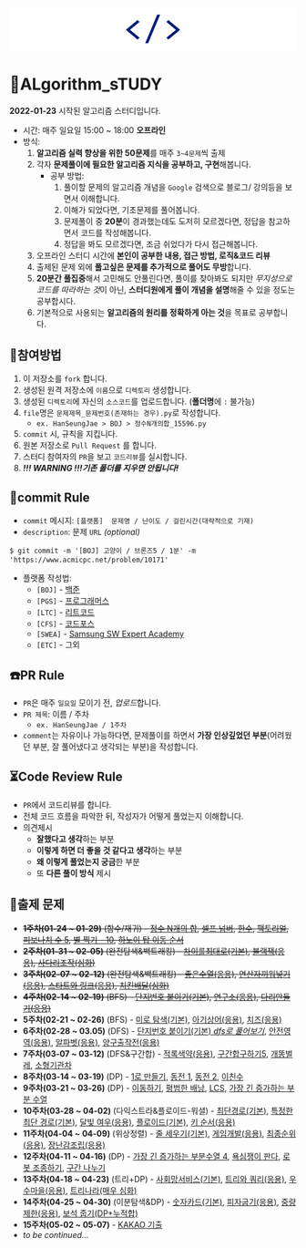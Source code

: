 ![logo](README.assets/image-20220128203820446.png)

# 💯ALgorithm_sTUDY

**2022-01-23** 시작된 알고리즘 스터디입니다.

-   시간: 매주 일요일 15:00 ~ 18:00 **오프라인**
-   방식:
    1.   **알고리즘 실력 향상을 위한 50문제**를 매주 `3~4문제`씩 출제
    2.   각자 **문제풀이에 필요한 알고리즘 지식을 공부하고, 구현**해봅니다.
         -   공부 방법:
             1.   풀이할 문제의 알고리즘 개념을 `Google` 검색으로 블로그/ 강의등을 보면서 이해합니다.
             2.   이해가 되었다면, 기초문제를 풀어봅니다.
             3.   문제풀이 중 **20분**이 경과했는데도 도저히 모르겠다면, 정답을 참고하면서 코드를 작성해봅니다.
             4.   정답을 봐도 모르겠다면, 조금 쉬었다가 다시 접근해봅니다.
    3.   오프라인 스터디 시간에 **본인이 공부한 내용, 접근 방법, 로직&코드 리뷰**
    4.   출제된 문제 외에 **풀고싶은 문제를 추가적으로 풀어도 무방**합니다.
    5.   **20분간 풀집중**해서 고민해도 안풀린다면, 풀이를 찾아봐도 되지만 *무지성으로 코드를 따라하는 것*이 아닌, **스터디원에게 풀이 개념을 설명**해줄 수 있을 정도는 공부합시다.
    6.   기본적으로 사용되는 **알고리즘의 원리를 정확하게 아는 것**을 목표로 공부합니다.



## :school_satchel:참여방법

1.   이 저장소를 `fork` 합니다.
2.   생성된 원격 저장소에 `이름`으로 `디렉토리` 생성합니다.
3.   생성된 `디렉토리`에 자신의 `소스코드`를 업로드합니다. (**폴더명**에 `:` 불가능)
4.   `file`명은 `문제제목_문제번호(존재하는 경우).py`로 작성합니다.
     -   `ex. HanSeungJae > BOJ > 정수N개의합_15596.py`
5.   `commit` 시, 규칙을 지킵니다.
6.   원본 저장소로 `Pull Request` 를 합니다.
7.   스터디 참여자의 `PR`을 보고 `코드리뷰`를 실시합니다.
8.   ***!!! WARNING !!!기존 폴더를 지우면 안됩니다!***



## :floppy_disk:commit Rule

-   `commit` 메시지: `[플랫폼]  문제명 / 난이도 / 걸린시간(대략적으로 기재)`
-   `description`: 문제 `URL` *(optional)*

```
$ git commit -m '[BOJ] 고양이 / 브론즈5 / 1분' -m 'https://www.acmicpc.net/problem/10171'
```

-   플랫폼 작성법:
    -   `[BOJ]` - [백준](https://www.acmicpc.net/)
    -   `[PGS]` - [프로그래머스](https://programmers.co.kr/)
    -   `[LTC]` - [리트코드](https://leetcode.com/)
    -   `[CFS]` - [코드포스](https://codeforces.com/)
    -   `[SWEA]` - [Samsung SW Expert Academy](https://swexpertacademy.com/main/main.do)
    -   `[ETC]` - 그외



## :telephone:PR Rule

-   `PR`은 매주 `일요일` 모이기 전, *업로드*합니다.
-   `PR 제목`: 이름 / 주차
    -   `ex. HanSeungJae / 1주차`
-   `comment`는 자유이나 가능하다면, 문제풀이를 하면서 **가장 인상깊었던 부분**(어려웠던 부분, 잘 풀어냈다고 생각되는 부분)을 작성합니다.



## :hourglass_flowing_sand:Code Review Rule

-   `PR`에서 코드리뷰를 합니다.
-   전체 코드 흐름을 파악한 뒤, 작성자가 어떻게 풀었는지 이해합니다.
-   의견제시
    -   **잘했다고 생각**하는 부분
    -   **이렇게 하면 더 좋을 것 같다고 생각**하는 부분
    -   **왜 이렇게 풀었는지 궁금**한 부분
    -   또 **다른 풀이 방식** 제시



## :page_with_curl:출제 문제

-   ~~**1주차(01-24 ~ 01-29)** (함수/재귀) - [정수 N개의 합](https://www.acmicpc.net/problem/15596), [셀프 넘버](https://www.acmicpc.net/problem/4673), [한수](https://www.acmicpc.net/problem/1065), [팩토리얼](https://www.acmicpc.net/problem/10872), [피보나치 수 5](https://www.acmicpc.net/problem/10870), [별 찍기 - 10](https://www.acmicpc.net/problem/2447), [하노이 탑 이동 순서](https://www.acmicpc.net/problem/11729)~~
-   ~~**2주차(01-31 ~ 02-05)** (완전탐색&백트래킹) - [차이를최대로(기본)](https://www.acmicpc.net/problem/10819), [블랙잭(응용)](https://www.acmicpc.net/problem/2798), [사다리조작(심화)](https://www.acmicpc.net/problem/15684)~~
-   ~~**3주차(02-07 ~ 02-12)** (완전탐색&백트래킹) - [좋은수열(응용)](https://www.acmicpc.net/problem/2661), [연산자끼워넣기(응용)](https://www.acmicpc.net/problem/14888), [스타트와 링크(응용)](https://www.acmicpc.net/problem/14889), [치킨배달(심화)](https://www.acmicpc.net/problem/15686)~~
-   ~~**4주차(02-14 ~ 02-19)** (BFS) - [단지번호 붙이기(기본)](https://www.acmicpc.net/problem/2667), [연구소(응용)](https://www.acmicpc.net/problem/14502), [다리만들기(응용)](https://www.acmicpc.net/problem/2146)~~
-   **5주차(02-21 ~ 02-26)** (BFS) - [미로 탐색(기본)](https://www.acmicpc.net/problem/2178), [아기상어(응용)](https://www.acmicpc.net/problem/16236), [치즈(응용)](https://www.acmicpc.net/problem/2638)
-   **6주차(02-28 ~ 03.05)** (DFS) - [단지번호 붙이기(기본) *dfs로 풀어보기*](https://www.acmicpc.net/problem/2667), [안전영역(응용)](https://www.acmicpc.net/problem/2468), [알파벳(응용)](https://www.acmicpc.net/problem/1987), [양구출작전(응용)](https://www.acmicpc.net/problem/16437)
-   **7주차(03-07 ~ 03-12)** (DFS&구간합) - [적록색약(응용)](https://www.acmicpc.net/problem/10026), [구간합구하기5](https://www.acmicpc.net/problem/11660), [개똥벌레](https://www.acmicpc.net/problem/3020), [소형기관차](https://www.acmicpc.net/problem/2616)
-   **8주차(03-14 ~ 03-19)** (DP) - [1로 만들기](https://www.acmicpc.net/problem/1463), [동전 1](https://www.acmicpc.net/problem/2293), [동전 2](https://www.acmicpc.net/problem/2294), [이친수](https://www.acmicpc.net/problem/2193)
-   **9주차(03-21 ~ 03-26)** (DP) - [이동하기](https://www.acmicpc.net/problem/11048), [평범한 배낭](https://www.acmicpc.net/problem/12865), [LCS](https://www.acmicpc.net/problem/9251), [가장 긴 증가하는 부분 수열](https://www.acmicpc.net/problem/11053)
-   **10주차(03-28 ~ 04-02)** (다익스트라&플로이드-워셜) - [최단경로(기본)](https://www.acmicpc.net/problem/1753), [특정한 최단 경로(기본)](https://www.acmicpc.net/problem/1504), [달빛 여우(응용)](https://www.acmicpc.net/problem/16118), [플로이드(기본)](https://www.acmicpc.net/problem/11404), [키 순서(응용)](https://www.acmicpc.net/problem/2458)
-   **11주차(04-04 ~ 04-09)** (위상정렬) - [줄 세우기(기본)](https://www.acmicpc.net/problem/2252), [게임개발(응용)](https://www.acmicpc.net/problem/1516), [최종순위(응용)](https://www.acmicpc.net/problem/3665), [장난감조립(응용)](https://www.acmicpc.net/problem/2637)
-   **12주차(04-11 ~ 04-16)** (DP) - [가장 긴 증가하는 부분수열 4](https://www.acmicpc.net/problem/14002), [욕심쟁이 판다](https://www.acmicpc.net/problem/1937), [로봇 조종하기](https://www.acmicpc.net/problem/2169), [구간 나누기](https://www.acmicpc.net/problem/2228)
-   **13주차(04-18 ~ 04-23)** (트리+DP) - [사회망서비스(기본)](https://www.acmicpc.net/problem/2533), [트리와 쿼리(응용)](https://www.acmicpc.net/problem/15681), [우수마을(응용)](https://www.acmicpc.net/problem/1949), [트리나라(매우 심화)](https://www.acmicpc.net/problem/12995)
-   **14주차(04-25 ~ 04-30)** (이분탐색&DP) - [숫자카드(기본)](https://www.acmicpc.net/problem/10815), [피자굽기(응용)](https://www.acmicpc.net/problem/1756), [중량제한(응용)](https://www.acmicpc.net/problem/1939), [보석 줍기(DP+누적합)](https://www.acmicpc.net/problem/2208)
-   **15주차(05-02 ~ 05-07)** - [KAKAO 기출](https://programmers.co.kr/learn/challenges?tab=all_challenges)
-   *to be continued...*
